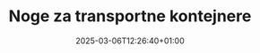 ---
title: "Noge za transportne kontejnere"
description: "Confoot - noge za transportne kontejnere"
date: 2025-03-06T12:26:40+01:00
draft: false
---